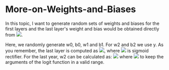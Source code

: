 # More-on-Weights-and-Biases
In this topic, I want to generate random sets of weights and biases for the first layers and the last layer's weight and bias would be obtained directly from <img src="https://render.githubusercontent.com/render/math?math=Y_{train}">.

Here, we randomly generate w0, b0, w1 and b1. For w2 and b2 we use y. As you remember, the last layer is computed as <img src="https://render.githubusercontent.com/render/math?math=Out = \sigma(H1 * w2 %2B b2)">, where <img src="https://render.githubusercontent.com/render/math?math=\sigma"> is sigmoid rectifier. For the last year, w2 can be calculated as: <img src="https://render.githubusercontent.com/render/math?math=w2 = pseudoinverse(H1)(\textit{logit}(Y_{train}) - b2)"> where <img src="https://render.githubusercontent.com/render/math?math=b2 = mean(Y_{train} * 0.9 %2B 0.05)"> to keep the arguments of the logit function in a valid range. 
